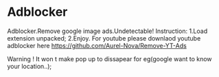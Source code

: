 # Adblocker
Adblocker.Remove google image ads.Undetectable!
Instruction:
1.Load extension unpacked;
2.Enjoy.
For youtube please downlaod youtube adblocker here https://github.com/Aurel-Nova/Remove-YT-Ads

Warning ! It won t make pop up to dissapear for eg(google want to know your location..);
